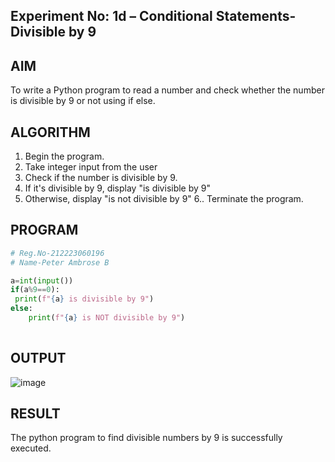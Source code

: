 ## Experiment No: 1d – Conditional Statements- Divisible by 9

## AIM  
To write a Python program to read a number and check whether the number is divisible by 9 or not using  if else.

## ALGORITHM  
1. Begin the program.  
2. Take integer input from the user
3. Check if the number is divisible by 9.
4. If it's divisible by 9, display "is divisible by 9"
5. Otherwise, display "is not divisible by 9"
6.. Terminate the program.

## PROGRAM
```python
# Reg.No-212223060196
# Name-Peter Ambrose B

a=int(input())
if(a%9==0):
 print(f"{a} is divisible by 9")
else:
    print(f"{a} is NOT divisible by 9")
    
```

## OUTPUT
![image](https://github.com/user-attachments/assets/b27af9dc-f7bf-48ac-b1c1-370edc898a2c)

## RESULT
The python program to find divisible numbers by 9 is successfully executed.
